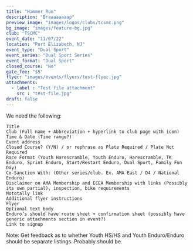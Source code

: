```yaml
---
title: "Hammer Run"
description: "Braaaaaaaap"
preview_image: "images/logos/clubs/tcsmc.png"
bg_image: "images/feature-bg.jpg"
club: "TSCMC"
event_date: "11/07/22"
location: "Port Elizabeth, NJ"
event_type: "Dual Sport"
event_series: "Dual Sport Series"
event_format: "Dual Sport"
closed_course: "No"
gate_fee: "$5"
flyer: "images/events/flyers/test-flyer.jpg"
attachments:
  - label : "Test file attachment"
    src : "test-file.jpg"
draft: false
---
```


We need the following:

    Title
    Club (Full name + Abbreviation + hyperlink to club page with icon)
    Time & Date (Time range?)
    Event address
    Closed Course? (Y/N) / or rephrase as Plate Required / Plate Not Required
    Race Format (Youth Harescramble, Youth Enduro, Harescramble, TK Enduro, Sprint Enduro, Start/Restart Enduro, Dual Sport, Family Fun Day)
    Co-Sanction With: (Other series/club. Ex. AMA East / D4 / National Enduro)
    Disclaimer on AMA Membership and ECEA Membership with links (Possibly its own partial), inspection, bike requirements
    Mototally link
    Additional flyer instructions
    Flyer
    Optional text body
    Enduro’s should have route sheet + confirmation sheet (possibly have generic attachments section in event?)
    Link to signup

Note: Get feedback as to whether Youth HS/HS and Youth Enduro/Enduro should be separate listings. Probably should be.
